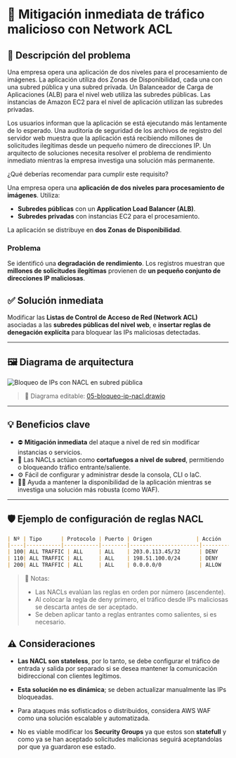 # 🔐 Mitigación inmediata de tráfico malicioso con Network ACL

## 📝 Descripción del problema

Una empresa opera una aplicación de dos niveles para el procesamiento de imágenes. La aplicación utiliza dos Zonas de Disponibilidad, cada una con una subred pública y una subred privada. Un Balanceador de Carga de Aplicaciones (ALB) para el nivel web utiliza las subredes públicas. Las instancias de Amazon EC2 para el nivel de aplicación utilizan las subredes privadas.

Los usuarios informan que la aplicación se está ejecutando más lentamente de lo esperado. Una auditoría de seguridad de los archivos de registro del servidor web muestra que la aplicación está recibiendo millones de solicitudes ilegítimas desde un pequeño número de direcciones IP. Un arquitecto de soluciones necesita resolver el problema de rendimiento inmediato mientras la empresa investiga una solución más permanente.

¿Qué deberías recomendar para cumplir este requisito?


Una empresa opera una **aplicación de dos niveles para procesamiento de imágenes**. Utiliza:

- **Subredes públicas** con un **Application Load Balancer (ALB)**.
- **Subredes privadas** con instancias EC2 para el procesamiento.

La aplicación se distribuye en **dos Zonas de Disponibilidad**.

### Problema

Se identificó una **degradación de rendimiento**. Los registros muestran que **millones de solicitudes ilegítimas** provienen de **un pequeño conjunto de direcciones IP maliciosas**.

## ✅ Solución inmediata

Modificar las **Listas de Control de Acceso de Red (Network ACL)** asociadas a las **subredes públicas del nivel web**, e **insertar reglas de denegación explícita** para bloquear las IPs maliciosas detectadas.

---

## 🖼️ Diagrama de arquitectura

![Bloqueo de IPs con NACL en subred pública](./05-bloqueo-ip-nacl.png)

> 🎯 Diagrama editable: [05-bloqueo-ip-nacl.drawio](./05-bloqueo-ip-nacl.drawio)

---

## 💡 Beneficios clave

- ⛔ **Mitigación inmediata** del ataque a nivel de red sin modificar instancias o servicios.
- 🧱 Las NACLs actúan como **cortafuegos a nivel de subred**, permitiendo o bloqueando tráfico entrante/saliente.
- ⚙️ Fácil de configurar y administrar desde la consola, CLI o IaC.
- 🕵️‍♂️ Ayuda a mantener la disponibilidad de la aplicación mientras se investiga una solución más robusta (como WAF).

---

## 🛡️ Ejemplo de configuración de reglas NACL

```markdown
| Nº | Tipo      | Protocolo | Puerto | Origen              | Acción   |
|----|-----------|-----------|--------|----------------------|----------|
| 100| ALL TRAFFIC | ALL     | ALL    | 203.0.113.45/32      | DENY     |
| 110| ALL TRAFFIC | ALL     | ALL    | 198.51.100.0/24      | DENY     |
| 200| ALL TRAFFIC | ALL     | ALL    | 0.0.0.0/0            | ALLOW    |
```

> 🔎 Notas:
> - Las NACLs evalúan las reglas en orden por número (ascendente).
> - Al colocar la regla de deny primero, el tráfico desde IPs maliciosas se descarta antes de ser aceptado.
> - Se deben aplicar tanto a reglas entrantes como salientes, si es necesario.

## ⚠️ Consideraciones
- **Las NACL son stateless**, por lo tanto, se debe configurar el tráfico de entrada y salida por separado si se desea mantener la comunicación bidireccional con clientes legítimos.

- **Esta solución no es dinámica**; se deben actualizar manualmente las IPs bloqueadas.

- Para ataques más sofisticados o distribuidos, considera AWS WAF como una solución escalable y automatizada.

- No es viable modificar los **Security Groups** ya que estos son **statefull** y como ya se han aceptado solicitudes malicionas seguirá aceptandolas por que ya guardaron ese estado.